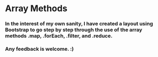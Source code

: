 # Array Methods

### In the interest of my own sanity, I have created a layout using Bootstrap to go step by step through the use of the array methods .map, .forEach, .filter, and .reduce.

### Any feedback is welcome.  :)
